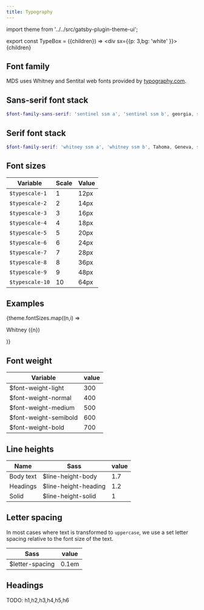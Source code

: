 ```yaml
---
title: Typography
---
```


import theme from '../../src/gatsby-plugin-theme-ui';

export const TypeBox = ({children}) => <div sx={{p: 3,bg: 'white' }}> {children} </div>



## Font family

MDS uses Whitney and Sentital web fonts provided by [typography.com]().


## Sans-serif font stack
```scss
$font-family-sans-serif: 'sentinel ssm a', 'sentinel ssm b', georgia, serif;
```

## Serif font stack

```scss
$font-family-serif: 'whitney ssm a', 'whitney ssm b', Tahoma, Geneva, sans-serif;
```


## Font sizes

Variable|Scale|Value
-|-|-
`$typescale-1`|1|12px
`$typescale-2`|2|14px
`$typescale-3`|3|16px
`$typescale-4`|4|18px
`$typescale-5`|5|20px
`$typescale-6`|6|24px
`$typescale-7`|7|28px
`$typescale-8`|8|36px
`$typescale-9`|9|48px
`$typescale-10`|10|64px


## Examples

<TypeBox>
{theme.fontSizes.map((n,i) =>
  <div key={n}>
    <p style={{
      fontSize: n,
      lineHeight: 1.7
    }}>Whitney ({n})</p>
  </div>
)}
</TypeBox>


## Font weight


Variable|value
-|-
$font-weight-light|300
$font-weight-normal|400
$font-weight-medium|500
$font-weight-semibold|600
$font-weight-bold|700


## Line heights

Name|Sass|value
-|-|-
Body text|$line-height-body|1.7
Headings|$line-height-heading|1.2
Solid|$line-height-solid|1


## Letter spacing

In most cases where text is transformed to `uppercase`, we use a set letter spacing relative to the font size of the text.

Sass|value
-|-
$letter-spacing|0.1em


## Headings

TODO: h1,h2,h3,h4,h5,h6


